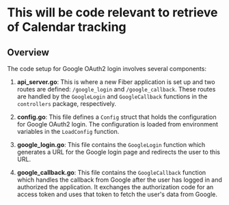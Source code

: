 # This will be code relevant to retrieve of Calendar tracking
## Overview

The code setup for Google OAuth2 login involves several components:

1. **api_server.go**: This is where a new Fiber application is set up and two routes are defined: `/google_login` and `/google_callback`. These routes are handled by the `GoogleLogin` and `GoogleCallback` functions in the `controllers` package, respectively.

2. **config.go**: This file defines a `Config` struct that holds the configuration for Google OAuth2 login. The configuration is loaded from environment variables in the `LoadConfig` function.

3. **google_login.go**: This file contains the `GoogleLogin` function which generates a URL for the Google login page and redirects the user to this URL.

4. **google_callback.go**: This file contains the `GoogleCallback` function which handles the callback from Google after the user has logged in and authorized the application. It exchanges the authorization code for an access token and uses that token to fetch the user's data from Google.